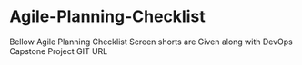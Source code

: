 # Agile-Planning-Checklist
Bellow Agile Planning Checklist Screen shorts are Given along with DevOps Capstone Project  GIT URL
